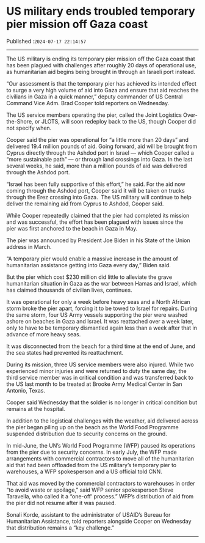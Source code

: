 # US military ends troubled temporary pier mission off Gaza coast

Published :`2024-07-17 22:14:57`

---

The US military is ending its temporary pier mission off the Gaza coast that has been plagued with challenges after roughly 20 days of operational use, as humanitarian aid begins being brought in through an Israeli port instead.

“Our assessment is that the temporary pier has achieved its intended effect to surge a very high volume of aid into Gaza and ensure that aid reaches the civilians in Gaza in a quick manner,” deputy commander of US Central Command Vice Adm. Brad Cooper told reporters on Wednesday.

The US service members operating the pier, called the Joint Logistics Over-the-Shore, or JLOTS, will soon redeploy back to the US, though Cooper did not specify when.

Cooper said the pier was operational for “a little more than 20 days” and delivered 19.4 million pounds of aid. Going forward, aid will be brought from Cyprus directly through the Ashdod port in Israel — which Cooper called a “more sustainable path” — or through land crossings into Gaza. In the last several weeks, he said, more than a million pounds of aid was delivered through the Ashdod port.

“Israel has been fully supportive of this effort,” he said. For the aid now coming through the Ashdod port, Cooper said it will be taken on trucks through the Erez crossing into Gaza.  The US military will continue to help deliver the remaining aid from Cyprus to Ashdod, Cooper said.

While Cooper repeatedly claimed that the pier had completed its mission and was successful, the effort has been plagued with issues since the pier was first anchored to the beach in Gaza in May.

The pier was announced by President Joe Biden in his State of the Union address in March.

“A temporary pier would enable a massive increase in the amount of humanitarian assistance getting into Gaza every day,” Biden said.

But the pier which cost $230 million did little to alleviate the grave humanitarian situation in Gaza as the war between Hamas and Israel, which has claimed thousands of civilian lives, continues.

It was operational for only a week before heavy seas and a North African storm broke the pier apart, forcing it to be towed to Israel for repairs. During the same storm, four US Army vessels supporting the pier were washed ashore on beaches in Gaza and Israel. It was reattached over a week later, only to have to be temporary dismantled again less than a week after that in advance of more heavy seas.

It was disconnected from the beach for a third time at the end of June, and the sea states had prevented its reattachment.

During its mission, three US service members were also injured. While two experienced minor injuries and were returned to duty the same day, the third service member was in critical condition and was transferred back to the US last month to be treated at Brooke Army Medical Center in San Antonio, Texas.

Cooper said Wednesday that the soldier is no longer in critical condition but remains at the hospital.

In addition to the logistical challenges with the weather, aid delivered across the pier began piling up on the beach as the World Food Programme suspended distribution due to security concerns on the ground.

In mid-June, the UN’s World Food Programme (WFP) paused its operations from the pier due to security concerns. In early July, the WFP made arrangements with commercial contractors to move all of the humanitarian aid that had been offloaded from the US military’s temporary pier to warehouses, a WFP spokesperson and a US official told CNN.

That aid was moved by the commercial contractors to warehouses in order “to avoid waste or spoilage,” said WFP senior spokesperson Steve Taravella, who called it a “one-off’ process.” WFP’s distribution of aid from the pier did not resume after it was paused.

Sonali Korde, assistant to the administrator of USAID’s Bureau for Humanitarian Assistance, told reporters alongside Cooper on Wednesday that distribution remains a “key challenge.”

---

